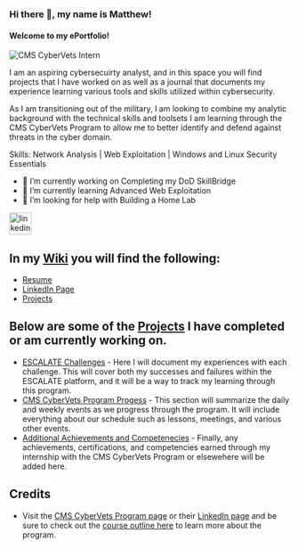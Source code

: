 ### Hi there 👋, my name is Matthew!
#### Welcome to my ePortfolio!
![CMS CyberVets Intern](https://media-exp1.licdn.com/dms/image/C4E1BAQH4548VtKNWrw/company-background_10000/0/1648481343958?e=1648738800&v=beta&t=KlozCosqCaZle49Dbju6fsnWyHCI0OT_faiPCupf_nA)

I am an aspiring cybersecuirty analyst, and in this space you will find projects that I have worked on as well as a journal that documents my experience learning various tools and skills utilized within cybersecurity. 

As I am transitioning out of the military, I am looking to combine my analytic background with the technical skills and toolsets I am learning through the CMS CyberVets Program to allow me to better identify and defend against threats in the cyber domain. 

Skills: Network Analysis | Web Exploitation | Windows and Linux Security Essentials

- 🔭 I’m currently working on Completing my DoD SkillBridge 
- 🌱 I’m currently learning Advanced Web Exploitation 
- 🤔 I’m looking for help with Building a Home Lab 


[<img src='https://cdn.jsdelivr.net/npm/simple-icons@3.0.1/icons/linkedin.svg' alt='linkedin' height='40'>](https://www.linkedin.com/in/matthewjellis16/)  

## In my [Wiki](https://github.com/ellismj/ellismj/wiki) you will find the following:

* [Resume](https://github.com/ellismj/ellismj/wiki/Resume) 
* [LinkedIn Page](https://www.linkedin.com/in/matthewjellis16/) 
* [Projects](https://github.com/ellismj?tab=projects&type=beta) 

## Below are some of the [Projects](https://github.com/ellismj?tab=projects&type=beta) I have completed or am currently working on.

* [ESCALATE Challenges](https://github.com/users/ellismj/projects/1) - Here I will document my experiences with each challenge. This will cover both my successes and failures within the ESCALATE platform, and it will be a way to track my learning through this program. 
* [CMS CyberVets Program Progess](https://github.com/users/ellismj/projects/2) - This section will summarize the daily and weekly events as we progress through the program. It will include everything about our schedule such as lessons, meetings, and various other events.
* [Additional Achievements and Competenecies](https://github.com/users/ellismj/projects/3) - Finally, any achievements, certifications, and competencies earned through my internship with the CMS CyberVets Program or elsewehere will be added here.


## Credits

* Visit the [CMS CyberVets Program page](https://www.cms.gov/about-cms/careers-cms/cms-cybervets-program) or their [LinkedIn page](https://www.linkedin.com/company/cms-cybervets/) and be sure to check out the [course outline here](https://www.cms.gov/files/document/cms-cybervet-course-outline.pdf) to learn more about the program.
